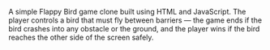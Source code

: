 A simple Flappy Bird game clone built using HTML and JavaScript.
The player controls a bird that must fly between barriers — the game ends if the bird crashes into any obstacle or the ground, and the player wins if the bird reaches the other side of the screen safely.
